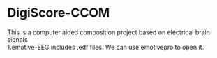# DigiScore-CCOM
This is a computer aided composition project based on electrical brain signals  
1.emotive-EEG includes .edf files. We can use emotivepro to open it.
